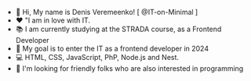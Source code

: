 - 👋 Hi, My name is Denis Veremeenko! [ @IT-on-Minimal ]
- ❤️ "I am in love with IT.
- 📚 I am currently studying at the STRADA course, as a Frontend Developer
- 🎯 My goal is to enter the IT as a frontend developer in 2024
- 💻 HTML, CSS, JavaScript, PhP, Node.js and Nest.
- 💞️ I'm looking for friendly folks who are also interested in programming

<!---
IT-on-Minimal/IT-on-Minimal is a ✨ special ✨ repository because its `README.md` (this file) appears on your GitHub profile.
You can click the Preview link to take a look at your changes.
--->
